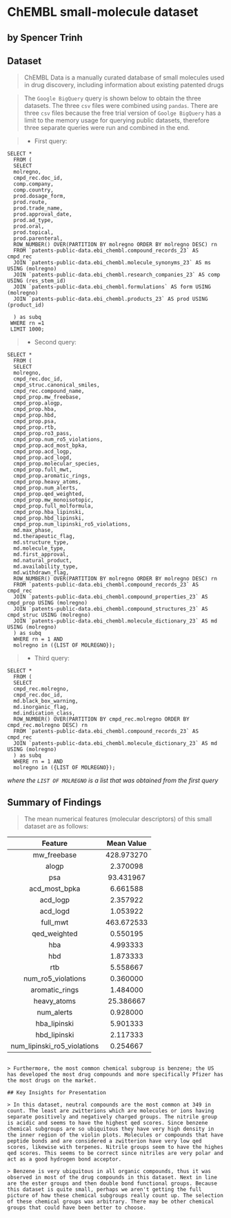 # ChEMBL small-molecule dataset
## by Spencer Trinh


## Dataset

> ChEMBL Data is a manually curated database of small molecules used in drug discovery, including information about existing patented drugs

> The `Google BigQuery` query is shown below to obtain the three datasets. The three `csv` files were combined using `pandas`. There are three `csv` files because the free trial version of `Goolge BigQuery` has a limit to the memory usage for querying public datasets, therefore three separate queries were run and combined in the end.

> - First query:
```
SELECT *
  FROM (
  SELECT
  molregno,
  cmpd_rec.doc_id,
  comp.company,
  comp.country,
  prod.dosage_form,
  prod.route,
  prod.trade_name,
  prod.approval_date,
  prod.ad_type,
  prod.oral,
  prod.topical,
  prod.parenteral,
  ROW_NUMBER() OVER(PARTITION BY molregno ORDER BY molregno DESC) rn
  FROM `patents-public-data.ebi_chembl.compound_records_23` AS cmpd_rec
  JOIN `patents-public-data.ebi_chembl.molecule_synonyms_23` AS ms USING (molregno)
  JOIN `patents-public-data.ebi_chembl.research_companies_23` AS comp USING (res_stem_id)
  JOIN `patents-public-data.ebi_chembl.formulations` AS form USING (molregno)
  JOIN `patents-public-data.ebi_chembl.products_23` AS prod USING (product_id)

  ) as subq
 WHERE rn =1
 LIMIT 1000;

```

> - Second query:
```
SELECT *
  FROM (
  SELECT
  molregno,
  cmpd_rec.doc_id,
  cmpd_struc.canonical_smiles,
  cmpd_rec.compound_name,
  cmpd_prop.mw_freebase,
  cmpd_prop.alogp,
  cmpd_prop.hba,
  cmpd_prop.hbd,
  cmpd_prop.psa,
  cmpd_prop.rtb,
  cmpd_prop.ro3_pass,
  cmpd_prop.num_ro5_violations,
  cmpd_prop.acd_most_bpka,
  cmpd_prop.acd_logp,
  cmpd_prop.acd_logd,
  cmpd_prop.molecular_species,
  cmpd_prop.full_mwt,
  cmpd_prop.aromatic_rings,
  cmpd_prop.heavy_atoms,
  cmpd_prop.num_alerts,
  cmpd_prop.qed_weighted,
  cmpd_prop.mw_monoisotopic,
  cmpd_prop.full_molformula,
  cmpd_prop.hba_lipinski,
  cmpd_prop.hbd_lipinski,
  cmpd_prop.num_lipinski_ro5_violations,
  md.max_phase,
  md.therapeutic_flag,
  md.structure_type,
  md.molecule_type,
  md.first_approval,
  md.natural_product,
  md.availability_type,
  md.withdrawn_flag,
  ROW_NUMBER() OVER(PARTITION BY molregno ORDER BY molregno DESC) rn
  FROM `patents-public-data.ebi_chembl.compound_records_23` AS cmpd_rec
  JOIN `patents-public-data.ebi_chembl.compound_properties_23` AS cmpd_prop USING (molregno)
  JOIN `patents-public-data.ebi_chembl.compound_structures_23` AS cmpd_struc USING (molregno)
  JOIN `patents-public-data.ebi_chembl.molecule_dictionary_23` AS md USING (molregno)
  ) as subq
  WHERE rn = 1 AND
  molregno in ({LIST OF MOLREGNO});
```


> - Third query:
```
SELECT *
  FROM (
  SELECT
  cmpd_rec.molregno,
  cmpd_rec.doc_id,
  md.black_box_warning,
  md.inorganic_flag,
  md.indication_class,
  ROW_NUMBER() OVER(PARTITION BY cmpd_rec.molregno ORDER BY cmpd_rec.molregno DESC) rn
  FROM `patents-public-data.ebi_chembl.compound_records_23` AS cmpd_rec
  JOIN `patents-public-data.ebi_chembl.molecule_dictionary_23` AS md USING (molregno)
  ) as subq
  WHERE rn = 1 AND
  molregno in ({LIST OF MOLREGNO});
```

*where the `LIST OF MOLREGNO` is a list that was obtained from the first query*


## Summary of Findings

> The mean numerical features (molecular descriptors) of this small dataset are as follows:

|Feature | Mean Value|
| :---: | :---:|
|mw_freebase | 428.973270|
|alogp | 2.370098|
|psa | 93.431967|
|acd_most_bpka | 6.661588|
|acd_logp | 2.357922|
|acd_logd | 1.053922|
|full_mwt | 463.672533|
|qed_weighted | 0.550195|
|hba | 4.993333|
|hbd | 1.873333|
|rtb | 5.558667|
|num_ro5_violations | 0.360000|
|aromatic_rings | 1.484000|
|heavy_atoms | 25.386667|
|num_alerts | 0.928000|
|hba_lipinski | 5.901333|
|hbd_lipinski | 2.117333|
|num_lipinski_ro5_violations | 0.254667|
```

> Furthermore, the most common chemical subgroup is benzene; the US has developed the most drug compounds and more specifically Pfizer has the most drugs on the market.

## Key Insights for Presentation

> In this dataset, neutral compounds are the most common at 349 in count. The least are zwitterions which are molecules or ions having separate positively and negatively charged groups. The nitrile group is acidic and seems to have the highest qed scores. Since benzene chemical subgroups are so ubiquitous they have very high density in the inner region of the violin plots. Molecules or compounds that have peptide bonds and are considered a zwitterion have very low qed scores, likewise with terpenes. Nitrile groups seem to have the highes qed scores. This seems to be correct since nitriles are very polar and act as a good hydrogen bond acceptor.

> Benzene is very ubiquitous in all organic compounds, thus it was observed in most of the drug compounds in this dataset. Next in line are the ester groups and then double bond functional groups. Because this dataset is quite small, perhaps we aren't getting the full picture of how these chemical subgroups really count up. The selection of these chemical groups was arbitrary. There may be other chemical groups that could have been better to choose.
